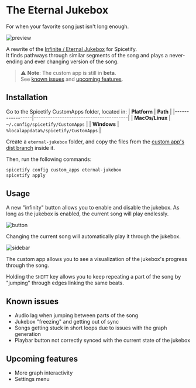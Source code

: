 # The Eternal Jukebox

For when your favorite song just isn't long enough.

![preview](https://raw.githubusercontent.com/Pithaya/spicetify-apps/main/custom-apps/eternal-jukebox/preview.png)

A rewrite of the [Infinite / Eternal Jukebox](https://eternalbox.dev/jukebox_index.html) for Spicetify.  
It finds pathways through similar segments of the song and plays a never-ending and ever changing version of the song.

> :warning: **Note**: The custom app is still in **beta**.  
> See [known issues](#known-issues) and [upcoming features](#upcoming-features).

## Installation

Go to the Spicetify CustomApps folder, located in:
| **Platform** | **Path** |
|-----------------|----------------------------------------|
| **MacOs/Linux** | `~/.config/spicetify/CustomApps` |
| **Windows** | `%localappdata%/spicetify/CustomApps` |

Create a `eternal-jukebox` folder, and copy the files from the [custom app's dist branch](https://github.com/Pithaya/spicetify-apps-dist/tree/dist/eternal-jukebox) inside it.

Then, run the following commands:

```sh
spicetify config custom_apps eternal-jukebox
spicetify apply
```

## Usage

A new "infinity" button allows you to enable and disable the jukebox. As long as the jukebox is enabled, the current song will play endlessly.

![button](https://raw.githubusercontent.com/Pithaya/spicetify-apps/main/custom-apps/eternal-jukebox/docs/button.JPG)

Changing the current song will automatically play it through the jukebox.

![sidebar](https://raw.githubusercontent.com/Pithaya/spicetify-apps/main/custom-apps/eternal-jukebox/docs/sidebar.JPG)

The custom app allows you to see a visualization of the jukebox's progress through the song.

Holding the `SHIFT` key allows you to keep repeating a part of the song by "jumping" through edges linking the same beats.

## Known issues

-   Audio lag when jumping between parts of the song
-   Jukebox "freezing" and getting out of sync
-   Songs getting stuck in short loops due to issues with the graph generation
-   Playbar button not correctly synced with the current state of the jukebox

## Upcoming features

-   More graph interactivity
-   Settings menu
